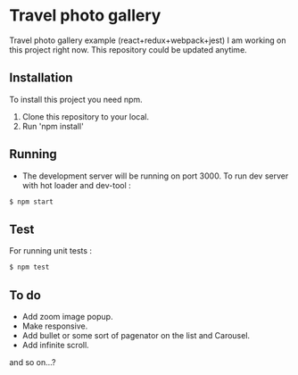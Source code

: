 # Travel photo gallery
Travel photo gallery example (react+redux+webpack+jest)
I am working on this project right now.
This repository could be updated anytime.

## Installation

To install this project you need npm.

1. Clone this repository to your local.
2. Run 'npm install'

## Running

- The development server will be running on port 3000. To run dev server with hot loader and dev-tool :

```bash
$ npm start
```

## Test

For running unit tests :
```bash
$ npm test
```

## To do

* Add zoom image popup.
* Make responsive.
* Add bullet or some sort of pagenator on the list and Carousel.
* Add infinite scroll.

and so on...?

